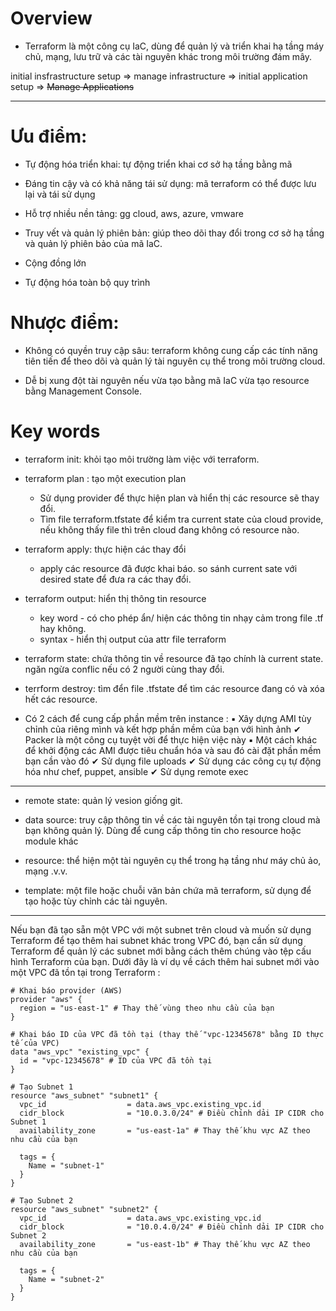 # Overview
- Terraform là một công cụ IaC, dùng để quản lý và triển khai hạ tầng máy chủ, mạng, lưu trữ và các tài nguyên khác trong môi trường đám mây.

initial insfrastructure setup => manage infrastructure => initial application setup => ~~Manage Applications~~

---

# Ưu điểm:

- Tự động hóa triển khai: tự động triển khai cơ sở hạ tầng bằng mã

- Đáng tin cậy và có khả năng tái sử dụng: mã terraform có thể được lưu lại và tái sử dụng

- Hỗ trợ nhiều nền tảng: gg cloud, aws, azure, vmware

- Truy vết và quản lý phiên bản: giúp theo dõi thay đổi trong cơ sở hạ tầng và quản lý phiên bảo của mã IaC.

- Cộng đồng lớn

- Tự động hóa toàn bộ quy trình

# Nhược điểm:

- Không có quyền truy cập sâu: terraform không cung cấp các tính năng tiên tiến để theo dõi và quản lý tài nguyên cụ thể trong môi trường cloud.

- Dễ bị xung đột tài nguyên nếu vừa tạo bằng mã IaC vừa tạo resource bằng Management Console.

# Key words

- terraform init: khỏi tạo môi trường làm việc với terraform.

- terraform plan : tạo một execution plan
    + Sử dụng provider để thực hiện plan và hiển thị các resource sẽ thay đổi. 
    + Tìm file terraform.tfstate để kiểm tra current state của cloud provide, nếu không thấy file thì trên cloud đang không có resource nào.

- terraform apply: thực hiện các thay đổi
    + apply các resource đã được khai báo. so sánh current sate với desired state để đưa ra các thay đổi.

- terraform output: hiển thị thông tin resource
   + key word - có cho phép ẩn/ hiện các thông tin nhạy cảm trong file .tf hay không. 
   + syntax - hiển thị output của attr file terraform

- terraform state: chứa thông tin về resource đã tạo chính là current state. ngăn ngừa conflic nếu có 2 người cùng thay đổi.

- terrform destroy: tìm đển file .tfstate để tìm các resource đang có và xóa hết các resource.

- Có 2 cách để cung cấp phần mềm trên instance :
  ▪ Xây dựng AMI tùy chỉnh của riêng mình và kết hợp phần mềm của bạn với hình ảnh
    ✔ Packer là một công cụ tuyệt vời để thực hiện việc này
  ▪ Một cách khác để khởi động các AMI được tiêu chuẩn hóa và sau đó cài đặt phần mềm bạn cần vào đó
    ✔ Sử dụng file uploads
    ✔ Sử dụng các công cụ tự động hóa như chef, puppet,  ansible
    ✔ Sử dụng remote exec

---

- remote state: quản lý vesion giống git.

- data source: truy cập thông tin về các tài nguyên tồn tại trong cloud mà bạn không quản lý. Dùng để cung cấp thông tin cho resource hoặc module khác

- resource: thể hiện một tài nguyên cụ thể trong hạ tầng như máy chủ ảo, mạng .v.v.

- template: một file hoặc chuỗi văn bản chứa mã terraform, sử dụng để tạo hoặc tùy chỉnh các tài nguyên.

---
Nếu bạn đã tạo sẵn một VPC với một subnet trên cloud và muốn sử dụng Terraform để tạo thêm hai subnet khác trong VPC đó, bạn cần sử dụng Terraform để quản lý các subnet mới bằng cách thêm chúng vào tệp cấu hình Terraform của bạn. Dưới đây là ví dụ về cách thêm hai subnet mới vào một VPC đã tồn tại trong Terraform :



```
# Khai báo provider (AWS)
provider "aws" {
  region = "us-east-1" # Thay thế vùng theo nhu cầu của bạn
}

# Khai báo ID của VPC đã tồn tại (thay thế "vpc-12345678" bằng ID thực tế của VPC)
data "aws_vpc" "existing_vpc" {
  id = "vpc-12345678" # ID của VPC đã tồn tại
}

# Tạo Subnet 1
resource "aws_subnet" "subnet1" {
  vpc_id                  = data.aws_vpc.existing_vpc.id
  cidr_block              = "10.0.3.0/24" # Điều chỉnh dải IP CIDR cho Subnet 1
  availability_zone       = "us-east-1a" # Thay thế khu vực AZ theo nhu cầu của bạn

  tags = {
    Name = "subnet-1"
  }
}

# Tạo Subnet 2
resource "aws_subnet" "subnet2" {
  vpc_id                  = data.aws_vpc.existing_vpc.id
  cidr_block              = "10.0.4.0/24" # Điều chỉnh dải IP CIDR cho Subnet 2
  availability_zone       = "us-east-1b" # Thay thế khu vực AZ theo nhu cầu của bạn

  tags = {
    Name = "subnet-2"
  }
}
```
